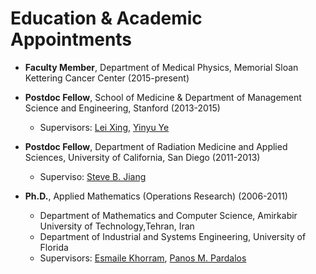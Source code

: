 # Education & Academic Appointments
* **Faculty Member**,  Department of Medical Physics, Memorial Sloan Kettering Cancer Center (2015-present)

* **Postdoc Fellow**,  School of Medicine & Department of Management Science and Engineering, Stanford (2013-2015)
    * Supervisors: [Lei Xing](https://med.stanford.edu/xinglab.html), [Yinyu Ye](http://web.stanford.edu/~yyye/)
* **Postdoc Fellow**,  Department of Radiation Medicine and Applied Sciences, University of California, San Diego (2011-2013)
    * Superviso: [Steve B. Jiang](https://sites.google.com/a/cart.ucsd.edu/main/people-1/directors/steve-b-jiang-ph-d)
* **Ph.D.**,  Applied Mathematics (Operations Research)    (2006-2011)
    * Department of Mathematics and Computer Science, Amirkabir University of Technology,Tehran, Iran
    * Department of Industrial and Systems Engineering, University of Florida 
    * Supervisors: [Esmaile Khorram](https://aut.ac.ir/cv/2139/Esmaile%20Khorram), [Panos M. Pardalos](https://www.ise.ufl.edu/pardalos/)